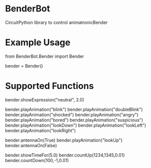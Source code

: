 # BenderBot
CircuitPython library to control animatronicBender

# Example Usage

from BenderBot.Bender import Bender

bender = Bender()

# Supported Functions
bender.showExpression("neutral", 2.0)

bender.playAnimation("blink")
bender.playAnimation("doubleBlink")
bender.playAnimation("shocked")
bender.playAnimation("angry")
bender.playAnimation("bored")
bender.playAnimation("suspicious")
bender.playAnimation("lookDown")
bender.playAnimation("lookLeft")
bender.playAnimation("lookRight")

bender.antennaOn(True)
bender.playAnimation("lookUp")
bender.antennaOn(False)

bender.showTimeFor(5.0)
bender.countUp(1234,1345,0.01)
bender.countDown(100,-1,0.01)

    
